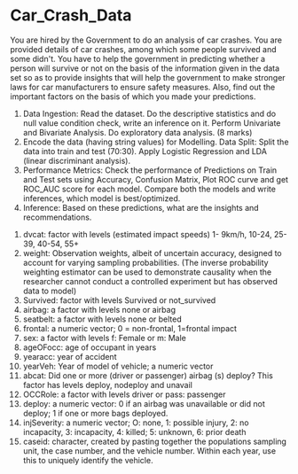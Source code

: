 # Car_Crash_Data
You are hired by the Government to do an analysis of car crashes. 
You are provided details  of car crashes, among which some people survived and some didn't. 
You have to help the government in predicting whether a person will survive or not on the basis of 
the information  given in the data set so as to provide insights that will help the government to make 
stronger laws for car manufacturers to ensure safety measures. Also, find out the important factors on the basis of which you made your predictions.


1) Data Ingestion: Read the dataset. Do the descriptive
statistics and do null value condition check, write an
inference on it. Perform Univariate and Bivariate Analysis. Do
exploratory data analysis. (8 marks)
2) Encode the data (having string values) for Modelling.
Data Split: Split the data into train and test (70:30). Apply
Logistic Regression and LDA (linear discriminant analysis).
3) Performance Metrics: Check the performance of
Predictions on Train and Test sets using Accuracy, Confusion
Matrix, Plot ROC curve and get ROC_AUC score for each
model. Compare both the models and write inferences, which
model is best/optimized.
4) Inference: Based on these predictions, what are the
insights and recommendations.


1. dvcat: factor with levels (estimated impact speeds) 1-
9km/h, 10-24, 25-39, 40-54, 55+
2. weight: Observation weights, albeit of uncertain accuracy,
designed to account for varying sampling probabilities. (The
inverse probability weighting estimator can be used to
demonstrate causality when the researcher cannot conduct a
controlled experiment but has observed data to model)
3. Survived: factor with levels Survived or not_survived
4. airbag: a factor with levels none or airbag
5. seatbelt: a factor with levels none or belted
6. frontal: a numeric vector; 0 = non-frontal, 1=frontal impact
7. sex: a factor with levels f: Female or m: Male
8. ageOFocc: age of occupant in years
9. yearacc: year of accident
10. yearVeh: Year of model of vehicle; a numeric vector
11. abcat: Did one or more (driver or passenger) airbag (s)
deploy? This factor has levels deploy, nodeploy and unavail
12. OCCRole: a factor with levels driver or pass: passenger
13. deploy: a numeric vector: 0 if an airbag was unavailable
or did not deploy; 1 if one or more bags deployed.
14. injSeverity: a numeric vector; O: none, 1: possible injury,
2: no incapacity, 3: incapacity, 4: killed; 5: unknown, 6: prior
death
15. caseid: character, created by pasting together the
populations sampling unit, the case number, and the vehicle
number. Within each year, use this to uniquely identify the
vehicle.
